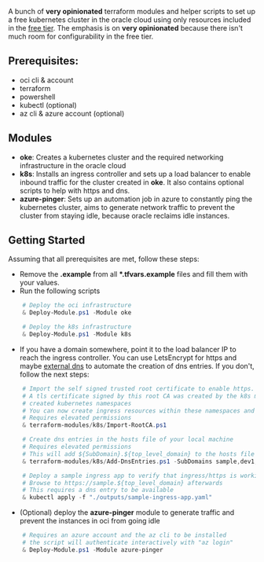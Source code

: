 A bunch of **very opinionated** terraform modules and helper scripts to set up a free kubernetes cluster in the oracle cloud using only resources included in the [free tier](https://docs.oracle.com/en-us/iaas/Content/FreeTier/freetier_topic-Always_Free_Resources.htm). The emphasis is on **very opinionated** because there isn't much room for configurability in the free tier.

## Prerequisites:
* oci cli & account
* terraform
* powershell
* kubectl (optional)
* az cli & azure account (optional)

## Modules
* __oke__: Creates a kubernetes cluster and the required networking infrastructure in the oracle cloud
* __k8s__: Installs an ingress controller and sets up a load balancer to enable inbound traffic for the cluster created in __oke__. It also contains optional scripts to help with https and dns.
* __azure-pinger__: Sets up an automation job in azure to constantly ping the kubernetes cluster, aims to generate network traffic to prevent the cluster from staying idle, because oracle reclaims idle instances.

## Getting Started
Assuming that all prerequisites are met, follow these steps:
* Remove the __.example__ from all __*.tfvars.example__ files and fill them with your values.
* Run the following scripts
```ps1
    # Deploy the oci infrastructure
    & Deploy-Module.ps1 -Module oke

    # Deploy the k8s infrastructure
    & Deploy-Module.ps1 -Module k8s
```
* If you have a domain somewhere, point it to the load balancer IP to reach the ingress controller. You can use LetsEncrypt for https and maybe [external dns](https://github.com/kubernetes-sigs/external-dns) to automate the creation of dns entries. If you don't, follow the next steps:

```ps1
    # Import the self signed trusted root certificate to enable https.
    # A tls certificate signed by this root CA was created by the k8s module and uploaded as a secret to the 
    # created kubernetes namespaces
    # You can now create ingress resources within these namespaces and reference the secret for https
    # Requires elevated permissions
    & terraform-modules/k8s/Import-RootCA.ps1

    # Create dns entries in the hosts file of your local machine
    # Requires elevated permissions
    # This will add ${SubDomain}.${top_level_domain} to the hosts file
    & terraform-modules/k8s/Add-DnsEntries.ps1 -SubDomains sample,dev1,dev2

    # Deploy a sample ingress app to verify that ingress/https is working
    # Browse to https://sample.${top_level_domain} afterwards
    # This requires a dns entry to be available
    & kubectl apply -f "./outputs/sample-ingress-app.yaml"
```
* (Optional) deploy the __azure-pinger__ module to generate traffic and prevent the instances in oci from going idle
```ps1
    # Requires an azure account and the az cli to be installed
    # the script will authenticate interactively with "az login"
    & Deploy-Module.ps1 -Module azure-pinger
```